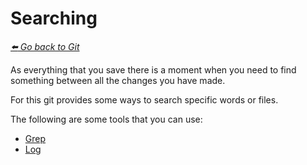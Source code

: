 # Searching

*[:arrow_left: Go back to Git](./GIT.md)*


As everything that you save there is a moment when you need to find something between all the changes you have made.

For this git provides some ways to search specific words or files.

The following are some tools that you can use:

- [Grep](./GREP.md)
- [Log](./LOG.md)